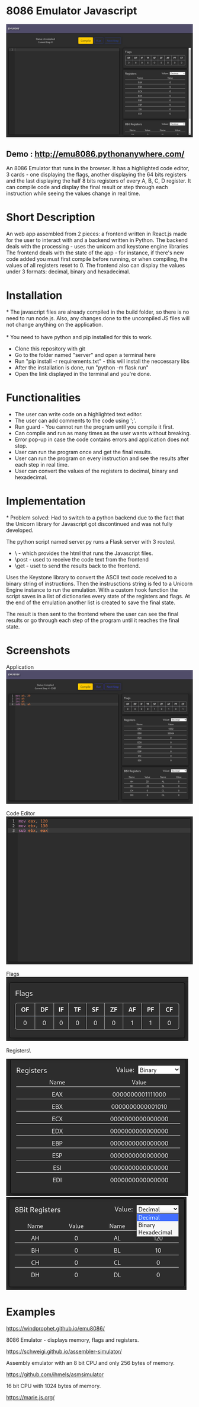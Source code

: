 # 8086 Emulator Javascript

![alt text](ss2.png "Main")

## Demo :  http://emu8086.pythonanywhere.com/

An 8086 Emulator that runs in the browser. It has a highlighted code editor, 3 cards - one displaying the flags, another displaying the 64 bits registers and the last displaying the half 8 bits registers of every A, B, C, D register. It can compile code and display the final result or step through each instruction while seeing the values change in real time.


# Short Description

An web app assembled from 2 pieces: a frontend written in React.js made for the user to interact with and a backend written in Python.
The backend deals with the processing - uses the unicorn and keystone engine libraries 
The frontend deals with the state of the app - for instance, if there's new code added you must first compile before running, or when compiling, the values of all registers reset to 0.
The frontend also can display the values under 3 formats: decimal, binary and hexadecimal.

# Installation

\* The javascript files are already compiled in the build folder, so there is no need to run node.js. Also, any changes done to the uncompiled JS files will not change anything on the application. \
\
\* You need to have python and pip installed for this to work.

* Clone this repository with git
* Go to the folder named "server" and open a terminal here
* Run "pip install -r requirements.txt" - this will install the neccessary libs
* After the installation is done, run "python -m flask run"
* Open the link displayed in the terminal and you're done.

# Functionalities

* The user can write code on a highlighted text editor.
* The user can add comments to the code using ';'.
* Run guard - You cannot run the program until you compile it first.
* Can compile and run as many times as the user wants without breaking.
* Error pop-up in case the code contains errors and application does not stop.
* User can run the program once and get the final results.
* User can run the program on every instruction and see the results after each step in real time.
* User can convert the values of the registers to decimal, binary and hexadecimal.

# Implementation
\* Problem solved: Had to switch to a python backend due to the fact that the Unicorn library for Javascript got discontinued and was not fully developed.

The python script named server.py runs a Flask server with 3 routes\
* \ - which provides the html that runs the Javascript files.
* \post - used to receive the code text from the frontend 
* \get - uset to send the results back to the frontend.

Uses the Keystone library to convert the ASCII text code received to a binary string of instructions. Then the instrusctions string is fed to a Unicorn Engine instance to run the emulation. With a custom hook function the script saves in a list of dictionaries every state of the registers and flags. At the end of the emulation another list is created to save the final state.

The result is then sent to the frontend where the user can see the final results or go through each step of the program until it reaches the final state.

# Screenshots
Application\
![alt text](ss1.png "Application")

Code Editor\
![alt text](ss3.png "Main")

Flags\
![alt text](ss6.png "Main")

Registers\

![alt text](ss4.png "Main")
![alt text](ss5.png "Main")

# Examples

  https://windprophet.github.io/emu8086/

  8086 Emulator - displays memory, flags and registers.

  https://schweigi.github.io/assembler-simulator/

  Assembly emulator with an 8 bit CPU and only 256 bytes of memory.

  https://github.com/ihmels/asmsimulator

  16 bit CPU with 1024 bytes of memory.

  https://marie.js.org/
